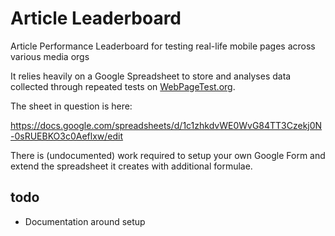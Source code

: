 # Article Leaderboard
Article Performance Leaderboard for testing real-life mobile pages across various media orgs

It relies heavily on a Google Spreadsheet to store and analyses data collected through repeated tests on [WebPageTest.org](https://sites.google.com/a/webpagetest.org/docs/advanced-features/webpagetest-restful-apis).

The sheet in question is here:

https://docs.google.com/spreadsheets/d/1c1zhkdvWE0WvG84TT3Czekj0N-0sRUEBKO3c0Aeflxw/edit

There is (undocumented) work required to setup your own Google Form and extend the spreadsheet it creates with additional formulae.

## todo
* Documentation around setup
